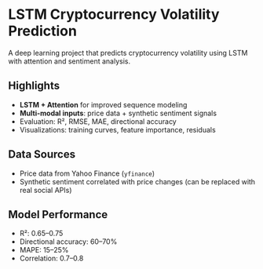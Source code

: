 # LSTM Cryptocurrency Volatility Prediction

A deep learning project that predicts cryptocurrency volatility using LSTM with attention and sentiment analysis.

## Highlights

* **LSTM + Attention** for improved sequence modeling
* **Multi-modal inputs**: price data + synthetic sentiment signals
* Evaluation: R², RMSE, MAE, directional accuracy
* Visualizations: training curves, feature importance, residuals

## Data Sources

* Price data from Yahoo Finance (`yfinance`)
* Synthetic sentiment correlated with price changes (can be replaced with real social APIs)

## Model Performance

* R²: 0.65–0.75
* Directional accuracy: 60–70%
* MAPE: 15–25%
* Correlation: 0.7–0.8

